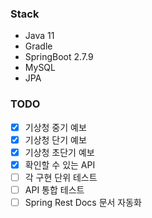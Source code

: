 ### Stack
- Java 11
- Gradle
- SpringBoot 2.7.9
- MySQL
- JPA

### TODO
- [x] 기상청 중기 예보
- [x] 기상청 단기 예보
- [x] 기상청 초단기 예보
- [x] 확인할 수 있는 API
- [ ] 각 구현 단위 테스트
- [ ] API 통합 테스트
- [ ] Spring Rest Docs 문서 자동화
